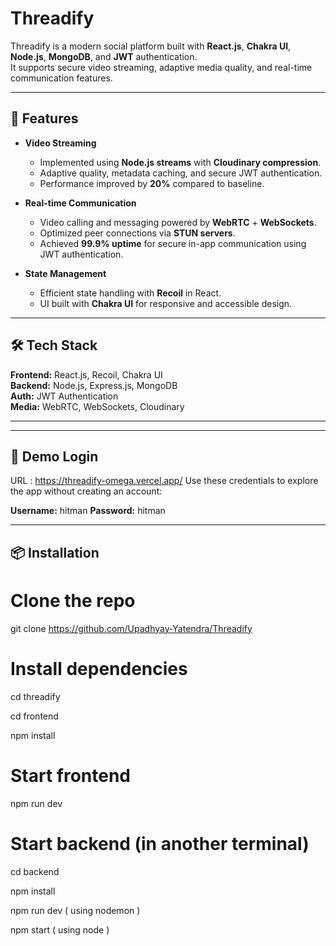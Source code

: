 # Threadify

Threadify is a modern social platform built with **React.js**, **Chakra UI**, **Node.js**, **MongoDB**, and **JWT** authentication.  
It supports secure video streaming, adaptive media quality, and real-time communication features.

---

## 🚀 Features

- **Video Streaming**  
  - Implemented using **Node.js streams** with **Cloudinary compression**.  
  - Adaptive quality, metadata caching, and secure JWT authentication.  
  - Performance improved by **20%** compared to baseline.

- **Real-time Communication**  
  - Video calling and messaging powered by **WebRTC** + **WebSockets**.  
  - Optimized peer connections via **STUN servers**.  
  - Achieved **99.9% uptime** for secure in-app communication using JWT authentication.

- **State Management**  
  - Efficient state handling with **Recoil** in React.  
  - UI built with **Chakra UI** for responsive and accessible design.

---

## 🛠 Tech Stack

**Frontend:** React.js, Recoil, Chakra UI  
**Backend:** Node.js, Express.js, MongoDB  
**Auth:** JWT Authentication  
**Media:** WebRTC, WebSockets, Cloudinary  

---
---

## 🔑 Demo Login
URL : https://threadify-omega.vercel.app/
Use these credentials to explore the app without creating an account:

**Username:** hitman
**Password:** hitman

---

## 📦 Installation


# Clone the repo
git clone https://github.com/Upadhyay-Yatendra/Threadify

# Install dependencies

cd threadify

cd frontend 

npm install

# Start frontend
npm run dev

# Start backend (in another terminal)

cd backend

npm install

npm run dev ( using nodemon )

npm start ( using node )
